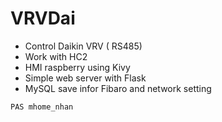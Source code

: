 # VRVDai
- Control Daikin VRV 
( RS485)
- Work with HC2
- HMI raspberry using Kivy
- Simple web server with Flask
- MySQL save infor Fibaro and network setting
```
PAS mhome_nhan
```
